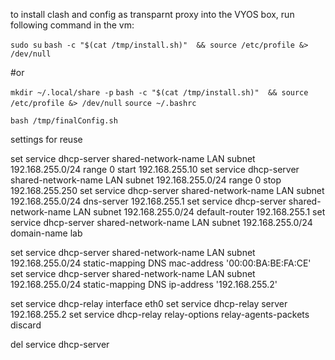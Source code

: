 to install clash and config as transparnt proxy into the VYOS box, run following command in the vm:

`sudo su`
`bash -c "$(cat /tmp/install.sh)"  && source /etc/profile &> /dev/null`

#or

`mkdir ~/.local/share -p`
`bash -c "$(cat /tmp/install.sh)"  && source /etc/profile &> /dev/null`
`source ~/.bashrc`

`bash /tmp/finalConfig.sh`

settings for reuse

set service dhcp-server shared-network-name LAN subnet 192.168.255.0/24 range 0 start 192.168.255.10
set service dhcp-server shared-network-name LAN subnet 192.168.255.0/24 range 0 stop 192.168.255.250
set service dhcp-server shared-network-name LAN subnet 192.168.255.0/24 dns-server 192.168.255.1
set service dhcp-server shared-network-name LAN subnet 192.168.255.0/24 default-router 192.168.255.1
set service dhcp-server shared-network-name LAN subnet 192.168.255.0/24 domain-name lab

set service dhcp-server shared-network-name LAN subnet 192.168.255.0/24 static-mapping DNS mac-address '00:00:BA:BE:FA:CE'
set service dhcp-server shared-network-name LAN subnet 192.168.255.0/24 static-mapping DNS ip-address '192.168.255.2'


set service dhcp-relay interface eth0
set service dhcp-relay server 192.168.255.2
set service dhcp-relay relay-options relay-agents-packets discard

del service dhcp-server